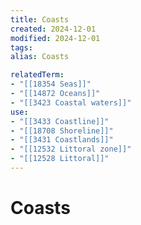 ```yaml
---
title: Coasts
created: 2024-12-01
modified: 2024-12-01
tags: 
alias: Coasts

relatedTerm:
- "[[18354 Seas]]"
- "[[14872 Oceans]]"
- "[[3423 Coastal waters]]"
use:
- "[[3433 Coastline]]"
- "[[18708 Shoreline]]"
- "[[3431 Coastlands]]"
- "[[12532 Littoral zone]]"
- "[[12528 Littoral]]"
---
```

# Coasts
